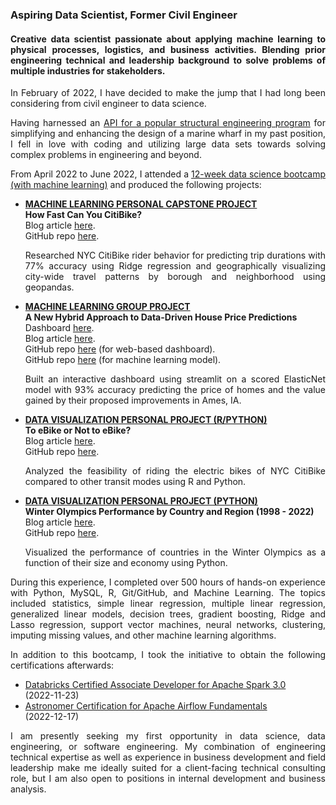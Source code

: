 ### Aspiring Data Scientist, Former Civil Engineer

#### <p align="justify">Creative data scientist passionate about applying machine learning to physical processes, logistics, and business activities. Blending prior engineering technical and leadership background to solve problems of multiple industries for stakeholders.</p>

<p align="justify">In February of 2022, I have decided to make the jump that I had long been considering from civil engineer to data science.</p>

<p align="justify">Having harnessed an <a href="https://docs.bentley.com/LiveContent/web/STAAD.Pro%20Help-v18/en/OpenSTAAD_HELP_HOME.html">API for a popular structural engineering program</a> for simplifying and enhancing the design of a marine wharf in my past position, I fell in love with coding and utilizing large data sets towards solving complex problems in engineering and beyond.</p>

<p align="justify">From April 2022 to June 2022, I attended a <a href="https://nycdatascience.com/">12-week data science bootcamp (with machine learning)</a> and produced the following projects:</p>

<ul>
  <li><span style="text-decoration: underline;"><b>MACHINE LEARNING PERSONAL CAPSTONE PROJECT</b></span><br>
    <b>How Fast Can You CitiBike?</b><br>
    Blog article <a href="https://nycdatascience.com/blog/student-works/how-fast-can-you-citibike/">here</a>.<br>
    GitHub repo <a href="https://github.com/jchatterjee/nycdsa_capstone">here</a>.<br>
    <p align="justify">Researched NYC CitiBike rider behavior for predicting trip durations with 77% accuracy using Ridge regression and geographically visualizing city-wide travel patterns by borough and neighborhood using geopandas.</p>
  </li>
  <li><b><u>MACHINE LEARNING GROUP PROJECT</u></b><br>
    <b>A New Hybrid Approach to Data-Driven House Price Predictions</b><br>
    Dashboard <a href="https://jchatterjee-nycdsa-ml-project-website-trialapp-gawbnm.streamlitapp.com/">here</a>.<br>
    Blog article <a href="https://nycdatascience.com/blog/student-works/using-data-to-predict-prices-of-houses-in-ames-ia/">here</a>.<br>
    GitHub repo <a href="https://github.com/jchatterjee/nycdsa_ml_project_website">here</a> (for web-based dashboard).<br>
    GitHub repo <a href="https://github.com/MonikaSinghGit/AmesIowa">here</a> (for machine learning model).<br>
    <p align="justify">Built an interactive dashboard using streamlit on a scored ElasticNet model with 93% accuracy predicting the price of homes and the value gained by their proposed improvements in Ames, IA.</p>
  </li>
  <li><b><u>DATA VISUALIZATION PERSONAL PROJECT (R/PYTHON)</u></b><br>
    <b>To eBike or Not to eBike?</b><br>
    Blog article <a href="https://nycdatascience.com/blog/student-works/to-ebike-or-not-to-ebike/">here</a>.<br>
    GitHub repo <a href="https://github.com/jchatterjee/nycdsa_r_project">here</a>.<br>
    <p align="justify">Analyzed the feasibility of riding the electric bikes of NYC CitiBike compared to other transit modes using R and Python.</p>
  </li>
  <li><b><u>DATA VISUALIZATION PERSONAL PROJECT (PYTHON)</u></b><br>
    <b>Winter Olympics Performance by Country and Region (1998 - 2022)</b><br>
    Blog article <a href="https://nycdatascience.com/blog/student-works/winter-olympics-1998-2022/">here</a>.<br>
    GitHub repo <a href="https://github.com/jchatterjee/nycdsa_python_project">here</a>.<br>
    <p align="justify">Visualized the performance of countries in the Winter Olympics as a function of their size and economy using Python.</p>
  </li>
</ul>

<p align="justify">During this experience, I completed over 500 hours of hands-on experience with Python, MySQL, R, Git/GitHub, and Machine Learning. The topics included statistics, simple linear regression, multiple linear regression, generalized linear models, decision trees, gradient boosting, Ridge and Lasso regression, support vector machines, neural networks, clustering, imputing missing values, and other machine learning algorithms.</p>

<p align="justify">In addition to this bootcamp, I took the initiative to obtain the following certifications afterwards:</p>

<ul>
  <li><a href="https://credentials.databricks.com/2eff541d-aff9-4f8e-a36c-b576d9b102b4">Databricks Certified Associate Developer for Apache Spark 3.0</a><br>
  (2022-11-23)
  </li>
  <li><a href="https://www.credly.com/badges/edf11527-3165-404d-a701-a126150a9abd/public_url">Astronomer Certification for Apache Airflow Fundamentals</a><br>
  (2022-12-17)
  </li>
</ul>

<p align="justify">I am presently seeking my first opportunity in data science, data engineering, or software engineering. My combination of engineering technical expertise as well as experience in business development and field leadership make me ideally suited for a client-facing technical consulting role, but I am also open to positions in internal development and business analysis.</p>
  

<!--
**jchatterjee/jchatterjee** is a ✨ _special_ ✨ repository because its `README.md` (this file) appears on your GitHub profile.

Here are some ideas to get you started:

- 🔭 I’m currently working on ...
- 🌱 I’m currently learning ...
- 👯 I’m looking to collaborate on ...
- 🤔 I’m looking for help with ...
- 💬 Ask me about ...
- 📫 How to reach me: ...
- 😄 Pronouns: ...
- ⚡ Fun fact: ...
-->
